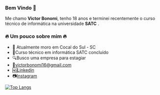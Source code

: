 ### Bem Vindo 👋

Me chamo **Victor Bonomi**, tenho 18 anos e terminei recentemente o curso técnico de informática na universidade **SATC** .

### 🔥 Um pouco sobre mim 🔥

- 📍 Atualmente moro em Cocal do Sul - SC
- 📒Curso técnico em informática SATC concluído
- 🔍Busco uma empresa para estagiar
- 📧victorbonomi16@gmail.com
- 🆖[Linkedin](https://www.linkedin.com/in/victor-bonomi-aba7a2222/)
- 📷[Instagram](https://www.instagram.com/victor__bonomi/?hl=pt-br)



[![Top Langs](https://github-readme-stats.vercel.app/api/top-langs/?username=victorbonomi16&langs_count=8)](https://github.com/victorbonomi16/github-readme-stats)

